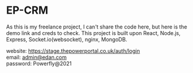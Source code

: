 # EP-CRM
As this is my freelance project, I can't share the code here, but here is the demo link and creds to check.
This project is built upon React, Node.js, Express, Socket.io(websocket), nginx, MongoDB.

website: https://stage.thepowerportal.co.uk/auth/login <br>
email: admin@edan.com <br>
password: Powerfly@2021
